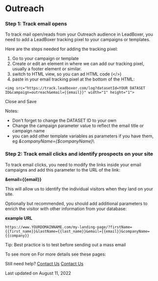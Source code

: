 # Outreach

### Step 1: Track email opens

To track mail open/reads from your Outreach audience in LeadBoxer, you need to add a LeadBoxer tracking pixel to your campaigns or templates.&#x20;

Here are the steps needed for adding the tracking pixel:

1. Go to your campaign or template
2. Create or edit an element in where we can add our tracking pixel, usually a footer element or similar.
3. switch to HTML view, so you can ad HTML code (\</>)
4. paste in your email tracking pixel at the bottom of the HTML:

```
<img src="https://track.leadboxer.com/log?datasetId=YOUR DATASET ID&campaign=outreach&email={{email}}" width="1" height="1">
```

Close and Save

Notes:

* Don't forget to change the DATASET ID to your own
* Change the campaign parameter value to reflect the email title or campaign name&#x20;
* you can add other template variables as parameters if you have them, eg _\&companyName={$companyName}_\




### Step 2: Track email clicks and identify prospects on your site

To track email clicks, you need to modify the links inside your email campaigns and add this parameter to the URL of the link:

**\&email=\{{email\}}**

This will allow us to identify the individual visitors when they land on your site.

Optionally but recommended, you should add additional parameters to enrich the visitor with other information from your database:

**example URL**

```
https://www.YOURDOMAINNAME.com/my-landing-page/?firstName={{first_name}}&lastName={{last_name}}&email={{email}}&companyName={{company}}
```

Tip: Best practice is to test before sending out a mass email



To see more on For more details see these pages:

Still need help? [Contact Us](broken-reference) [Contact Us](broken-reference)

Last updated on August 11, 2022
